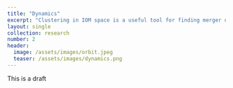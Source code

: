 ```yaml
---
title: "Dynamics"
excerpt: "Clustering in IOM space is a useful tool for finding merger debris in the halo."
layout: single
collection: research
number: 2
header:
  image: /assets/images/orbit.jpeg
  teaser: /assets/images/dynamics.png
---
```


This is a draft 
